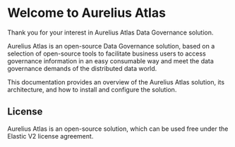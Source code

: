 # Welcome to Aurelius Atlas

Thank you for your interest in Aurelius Atlas Data Governance solution.

Aurelius Atlas is an open-source Data Governance solution, based on a selection of open-source tools to facilitate
business users to access governance information in an easy consumable way and meet the data governance demands
of the distributed data world.

This documentation provides an overview of the Aurelius Atlas solution, its architecture, and how to install and
configure the solution.

## License

Aurelius Atlas is an open-source solution, which can be used free under the Elastic V2 license agreement.
